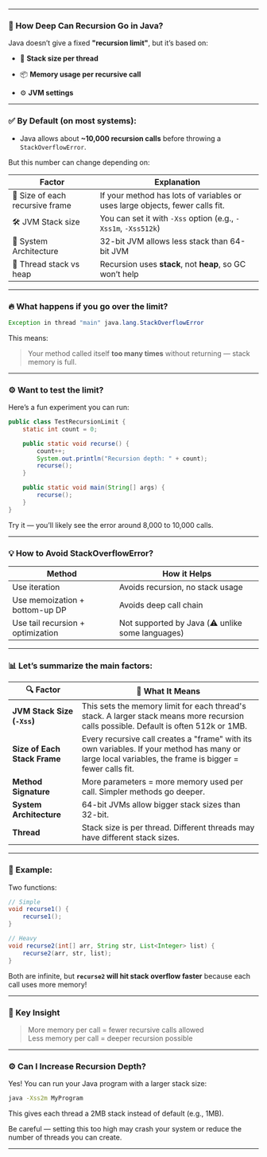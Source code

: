 

---

### 📏 How Deep Can Recursion Go in Java?

Java doesn’t give a fixed **"recursion limit"**, but it’s based on:

- 🧵 **Stack size per thread**
    
- 📦 **Memory usage per recursive call**
    
- ⚙️ **JVM settings**
    

---

### ✅ By Default (on most systems):

- Java allows about **~10,000 recursion calls** before throwing a  
    `StackOverflowError`.
    

But this number can change depending on:

|Factor|Explanation|
|---|---|
|🧠 Size of each recursive frame|If your method has lots of variables or uses large objects, fewer calls fit.|
|🛠 JVM Stack size|You can set it with `-Xss` option (e.g., `-Xss1m`, `-Xss512k`)|
|📱 System Architecture|32-bit JVM allows less stack than 64-bit JVM|
|🧵 Thread stack vs heap|Recursion uses **stack**, not **heap**, so GC won’t help|

---

### 🔥 What happens if you go over the limit?

```java
Exception in thread "main" java.lang.StackOverflowError
```

This means:

> Your method called itself **too many times** without returning — stack memory is full.

---

### ⚙️ Want to test the limit?

Here’s a fun experiment you can run:

```java
public class TestRecursionLimit {
    static int count = 0;

    public static void recurse() {
        count++;
        System.out.println("Recursion depth: " + count);
        recurse();
    }

    public static void main(String[] args) {
        recurse();
    }
}
```

Try it — you’ll likely see the error around 8,000 to 10,000 calls.

---

### 💡 How to Avoid StackOverflowError?

|Method|How it Helps|
|---|---|
|Use iteration|Avoids recursion, no stack usage|
|Use memoization + bottom-up DP|Avoids deep call chain|
|Use tail recursion + optimization|Not supported by Java (⚠️ unlike some languages)|

---

### 📊 Let’s summarize the **main factors**:

|🔍 Factor|🧠 What It Means|
|---|---|
|**JVM Stack Size (`-Xss`)**|This sets the memory limit for each thread's stack. A larger stack means more recursion calls possible. Default is often 512k or 1MB.|
|**Size of Each Stack Frame**|Every recursive call creates a "frame" with its own variables. If your method has many or large local variables, the frame is bigger = fewer calls fit.|
|**Method Signature**|More parameters = more memory used per call. Simpler methods go deeper.|
|**System Architecture**|64-bit JVMs allow bigger stack sizes than 32-bit.|
|**Thread**|Stack size is per thread. Different threads may have different stack sizes.|

---

### 🧪 Example:

Two functions:

```java
// Simple
void recurse1() {
    recurse1();
}

// Heavy
void recurse2(int[] arr, String str, List<Integer> list) {
    recurse2(arr, str, list);
}
```

Both are infinite, but **`recurse2` will hit stack overflow faster** because each call uses more memory!

---

### 🧠 Key Insight

> More memory per call = fewer recursive calls allowed  
> Less memory per call = deeper recursion possible

---

### ⚙️ Can I Increase Recursion Depth?

Yes! You can run your Java program with a larger stack size:

```bash
java -Xss2m MyProgram
```

This gives each thread a 2MB stack instead of default (e.g., 1MB).

Be careful — setting this too high may crash your system or reduce the number of threads you can create.

---
